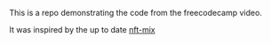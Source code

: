This is a repo demonstrating the code from the freecodecamp video.

It was inspired by the up to date [nft-mix](https://github.com/PatrickAlphaC/nft-mix)
